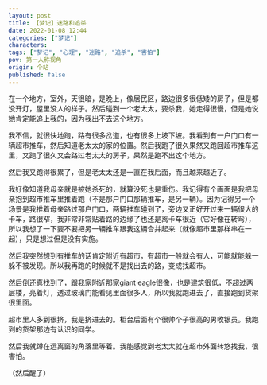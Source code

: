 ```yaml
---
layout: post
title: 【梦记】迷路和追杀
date: 2022-01-08 12:44
categories: ["梦记"]
characters: 
tags: ["梦记", "心理", "迷路", "追杀", "害怕"]
pov: 第一人称视角
origin: 个站
published: false
---
```


在一个地方，室外，天很暗，是晚上，像居民区，路边很多很低矮的房子，但是都没开灯，屋里没人的样子。然后碰到一个老太太，要杀我，她走得很慢，但是她说她肯定能追上我的，因为我出不去这个地方。

我不信，就很快地跑，路有很多岔道，也有很多上坡下坡。我看到有一户门口有一辆超市推车，然后知道老太太的家的位置。然后我跑了很久果然又跑回超市推车这里，又跑了很久又会路过老太太的房子，果然是跑不出这个地方。

然后我又跑得很累了，但是老太太还是一直在我后面，而且越来越近了。

我好像知道我母亲就是被她杀死的，就算没死也是重伤。我记得有个画面是我把母亲抱到超市推车里推着跑（不是那户门口那辆推车，是另一辆）。因为记得另一个场景是我推着母亲路过那户门口，两辆推车碰到了，旁边又正好开过来一辆很大的卡车，路很窄，我非常非常贴着路的边缘了也还是离卡车很近（它好像在转弯），所以我想了一下要不要把另一辆推车跟我这辆合并起来（就像超市里那样串在一起），只是想过但是没有实施。

然后我突然想到有推车的话肯定附近有超市，有超市一般就会有人，可能就能躲一躲不被发现。所以我再跑的时候就不是找出去的路，变成找超市。

然后倒还真找到了，跟我家附近那家giant eagle很像，也是建筑很低，不超过两层楼，亮着灯，透过玻璃门能看见里面很多人，所以我就跑进去了，直接跑到货架很里面。

超市里人多到很挤，我是挤进去的。柜台后面有个很帅个子很高的男收银员。我跑到的货架那边有认识的同学。

然后我就蹲在远离窗的角落里等着。我能感觉到老太太就在超市外面转悠找我，很害怕。

（然后醒了）
